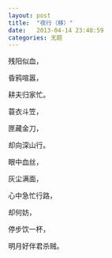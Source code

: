 ```yaml
---
layout: post
title:  "夜行（移）"
date:   2013-04-14 23:48:59
categories: 无题
---
```


残阳似血，

昏鸦喧嚣，

耕夫归家忙。

蓑衣斗笠，

匣藏金刀，

却向深山行。

眼中血丝，

灰尘满面，

心中急忙行路，

却何妨，

停步饮一杯，

明月好伴君杀贼。
